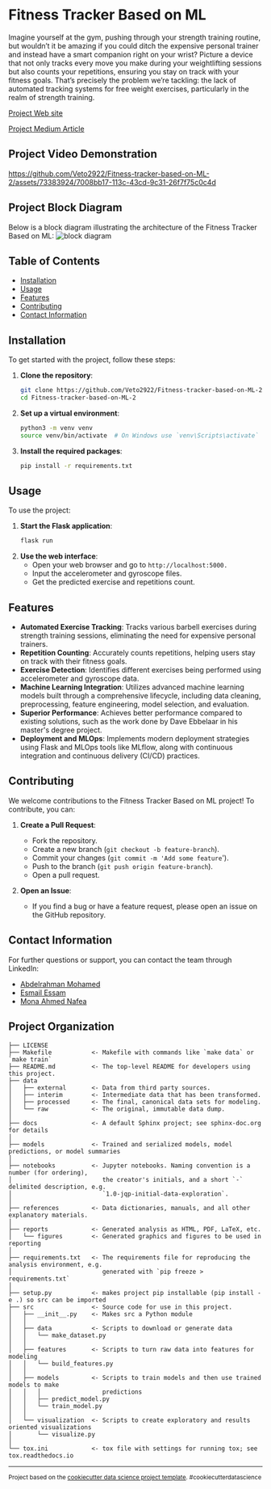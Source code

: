 # Fitness Tracker Based on ML

Imagine yourself at the gym, pushing through your strength training routine, but wouldn’t it be amazing if you could ditch the expensive personal trainer and instead have a smart companion right on your wrist? Picture a device that not only tracks every move you make during your weightlifting sessions but also counts your repetitions, ensuring you stay on track with your fitness goals. That’s precisely the problem we’re tackling: the lack of automated tracking systems for free weight exercises, particularly in the realm of strength training.

[Project Web site](https://aem-fitness-app.onrender.com/)

[Project Medium Article](https://medium.com/@abdelrahman.m2922/fitness-tracker-based-on-ml-b604e1e884c2)


## Project Video Demonstration


https://github.com/Veto2922/Fitness-tracker-based-on-ML-2/assets/73383924/7008bb17-113c-43cd-9c31-26f7f75c0c4d


## Project Block Diagram
Below is a block diagram illustrating the architecture of the Fitness Tracker Based on ML:
![block diagram](https://github.com/Veto2922/Fitness-tracker-based-on-ML-2/assets/73383924/e8990d07-a6f0-4d1e-93ea-8d5902014141)



## Table of Contents
- [Installation](#installation)
- [Usage](#usage)
- [Features](#features)
- [Contributing](#contributing)
- [Contact Information](#contact-information)

## Installation

To get started with the project, follow these steps:

1. **Clone the repository**:
   ```bash
   git clone https://github.com/Veto2922/Fitness-tracker-based-on-ML-2.git
   cd Fitness-tracker-based-on-ML-2
2. **Set up a virtual environment**:
   ```bash
   python3 -m venv venv
   source venv/bin/activate  # On Windows use `venv\Scripts\activate`
3. **Install the required packages**:
   ```bash
   pip install -r requirements.txt

## Usage
To use the project:
1. **Start the Flask application**:
   ```bash
   flask run
2. **Use the web interface**:
   - Open your web browser and go to `http://localhost:5000.`
   - Input the accelerometer and gyroscope files.
   - Get the predicted exercise and repetitions count.
  
   

## Features
- **Automated Exercise Tracking**: Tracks various barbell exercises during strength training sessions, eliminating the need for expensive personal trainers.
- **Repetition Counting**: Accurately counts repetitions, helping users stay on track with their fitness goals.
- **Exercise Detection**: Identifies different exercises being performed using accelerometer and gyroscope data.
- **Machine Learning Integration**: Utilizes advanced machine learning models built through a comprehensive lifecycle, including data cleaning, preprocessing, feature engineering, model selection, and evaluation.
- **Superior Performance**: Achieves better performance compared to existing solutions, such as the work done by Dave Ebbelaar in his master's degree project.
- **Deployment and MLOps**: Implements modern deployment strategies using Flask and MLOps tools like MLflow, along with continuous integration and continuous delivery (CI/CD) practices.

## Contributing
We welcome contributions to the Fitness Tracker Based on ML project! To contribute, you can:
1. **Create a Pull Request**:
    - Fork the repository.
    - Create a new branch (`git checkout -b feature-branch`).
    - Commit your changes (`git commit -m 'Add some feature`').
    - Push to the branch (`git push origin feature-branch`).
    - Open a pull request.

2. **Open an Issue**:
    - If you find a bug or have a feature request, please open an issue on the GitHub repository.

## Contact Information
For further questions or support, you can contact the team through LinkedIn:
- [Abdelrahman Mohamed](https://www.linkedin.com/in/abdelrahman-mohamed-28649120b/)
- [Esmail Essam](https://www.linkedin.com/in/esmail-essam/)
- [Mona Ahmed Nafea](https://www.linkedin.com/in/monanaf3/)



## Project Organization

    ├── LICENSE
    ├── Makefile           <- Makefile with commands like `make data` or `make train`
    ├── README.md          <- The top-level README for developers using this project.
    ├── data
    │   ├── external       <- Data from third party sources.
    │   ├── interim        <- Intermediate data that has been transformed.
    │   ├── processed      <- The final, canonical data sets for modeling.
    │   └── raw            <- The original, immutable data dump.
    │
    ├── docs               <- A default Sphinx project; see sphinx-doc.org for details
    │
    ├── models             <- Trained and serialized models, model predictions, or model summaries
    │
    ├── notebooks          <- Jupyter notebooks. Naming convention is a number (for ordering),
    │                         the creator's initials, and a short `-` delimited description, e.g.
    │                         `1.0-jqp-initial-data-exploration`.
    │
    ├── references         <- Data dictionaries, manuals, and all other explanatory materials.
    │
    ├── reports            <- Generated analysis as HTML, PDF, LaTeX, etc.
    │   └── figures        <- Generated graphics and figures to be used in reporting
    │
    ├── requirements.txt   <- The requirements file for reproducing the analysis environment, e.g.
    │                         generated with `pip freeze > requirements.txt`
    │
    ├── setup.py           <- makes project pip installable (pip install -e .) so src can be imported
    ├── src                <- Source code for use in this project.
    │   ├── __init__.py    <- Makes src a Python module
    │   │
    │   ├── data           <- Scripts to download or generate data
    │   │   └── make_dataset.py
    │   │
    │   ├── features       <- Scripts to turn raw data into features for modeling
    │   │   └── build_features.py
    │   │
    │   ├── models         <- Scripts to train models and then use trained models to make
    │   │   │                 predictions
    │   │   ├── predict_model.py
    │   │   └── train_model.py
    │   │
    │   └── visualization  <- Scripts to create exploratory and results oriented visualizations
    │       └── visualize.py
    │
    └── tox.ini            <- tox file with settings for running tox; see tox.readthedocs.io

---

<p><small>Project based on the <a target="_blank" href="https://drivendata.github.io/cookiecutter-data-science/">cookiecutter data science project template</a>. #cookiecutterdatascience</small></p>
